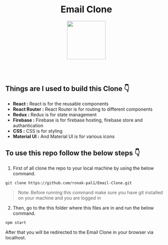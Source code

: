 # <div align="center"> Email Clone </div>

<div align="center"> <img src="https://freelogopng.com/images/all_img/1682570982gmail-name-logo.png" width="120"/> </div>

<br><br>
## Things are I used to build this Clone 👇

- **React :** React is for the reusable components
- **React Router :** React Router is for routing to different components
- **Redux :** Redux is for state management
- **Firebase :** Firebase is for firebase hosting, firebase store and authantication
- **CSS :** CSS is for styling
- **Material UI :** And Material UI is for various icons

## To use this repo follow the below steps 👇

1. First of all clone the repo to your local machine by using the below command.

```
git clone https://github.com/ronak-pal1/Email-Clone.git
```

> Note: Before running this command make sure you have git installed on your machine and you are logged in

2. Then, go to the this folder where this files are in and run the below command.

```
npm start
```
After that you will be redirected to the Email Clone in your browser via localhost.
<br><br>
